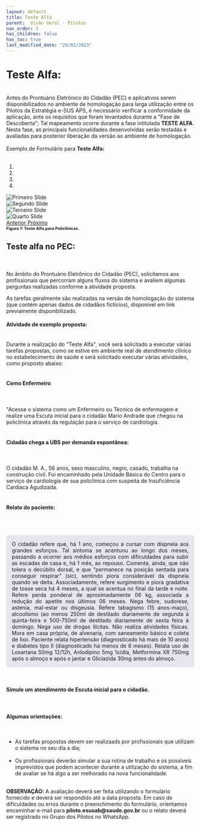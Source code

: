 ```yaml
---
layout: default
title: Teste Alfa
parent:  Visão Geral - Pilotos
nav_order: 3
has_children: false
has_toc: true
last_modified_date: "28/02/2023"
---
```


<html>
<head>
    <title>Teste Alfa</title>
<link rel="stylesheet" href="https://stackpath.bootstrapcdn.com/bootstrap/4.1.3/css/bootstrap.min.css" integrity="sha384-MCw98/SFnGE8fJT3GXwEOngsV7Zt27NXFoaoApmYm81iuXoPkFOJwJ8ERdknLPMO" crossorigin="anonymous">
<script src="https://code.jquery.com/jquery-3.3.1.slim.min.js" integrity="sha384-q8i/X+965DzO0rT7abK41JStQIAqVgRVzpbzo5smXKp4YfRvH+8abtTE1Pi6jizo" crossorigin="anonymous"></script>
<script src="https://cdnjs.cloudflare.com/ajax/libs/popper.js/1.14.3/umd/popper.min.js" integrity="sha384-ZMP7rVo3mIykV+2+9J3UJ46jBk0WLaUAdn689aCwoqbBJiSnjAK/l8WvCWPIPm49" crossorigin="anonymous"></script>
<script src="https://stackpath.bootstrapcdn.com/bootstrap/4.1.3/js/bootstrap.min.js" integrity="sha384-ChfqqxuZUCnJSK3+MXmPNIyE6ZbWh2IMqE241rYiqJxyMiZ6OW/JmZQ5stwEULTy" crossorigin="anonymous"></script>
</head>

<body>

<h1> Teste Alfa:</h1>
<br>
Antes do Prontuário Eletrônico do Cidadão (PEC) e aplicativos serem disponibilizados no ambiente de homologação para larga utilização entre os Pilotos da Estratégia e-SUS APS,  é necessário verificar a conformidade da aplicação, ante os requisitos que foram levantados durante a "Fase de Descoberta"; Tal mapeamento ocorre durante a fase intitulada <b>TESTE ALFA</b>. Nesta fase, as principais funcionalidades desenvolvidas serão testadas e avaliadas para posterior liberação da versão ao ambiente de homologação.
<br>
<br>
Exemplo de Formulário para <b>Teste Alfa:</b>
<br>
<br>
<div id="carouselExampleIndicators" class="carousel slide" data-ride="carousel">
  <ol class="carousel-indicators">
    <li data-target="#carouselExampleIndicators" data-slide-to="1" class="active"></li>
    <li data-target="#carouselExampleIndicators" data-slide-to="2"></li>
    <li data-target="#carouselExampleIndicators" data-slide-to="3"></li>
    <li data-target="#carouselExampleIndicators" data-slide-to="4"></li>
  </ol>
  <div class="carousel-inner">
    <div class="carousel-item active">
      <img class="d-block w-100" src="https://raw.githubusercontent.com/CGIAP-SAPS/Pilotos/main/docs/Vis%C3%A3o%20Geral%20-%20Pilotos/media/02.PNG" alt="Primeiro Slide">      
    </div>
    <div class="carousel-item">
      <img class="d-block w-100" src="https://raw.githubusercontent.com/CGIAP-SAPS/Pilotos/main/docs/Vis%C3%A3o%20Geral%20-%20Pilotos/media/03.PNG" alt="Segundo Slide">
    </div>
    <div class="carousel-item">
      <img class="d-block w-100" src="https://raw.githubusercontent.com/CGIAP-SAPS/Pilotos/main/docs/Vis%C3%A3o%20Geral%20-%20Pilotos/media/04.PNG" alt="Terceiro Slide">
    </div>
    <div class="carousel-item">
      <img class="d-block w-100" src="https://raw.githubusercontent.com/CGIAP-SAPS/Pilotos/main/docs/Vis%C3%A3o%20Geral%20-%20Pilotos/media/05.PNG" alt="Quarto Slide">
    </div>
  </div>
  <a class="carousel-control-prev" href="#carouselExampleIndicators" role="button" data-slide="prev">
    <span class="carousel-control-prev-icon" aria-hidden="true"></span>
    <span class="sr-only">Anterior</span>
  </a>
  <a class="carousel-control-next" href="#carouselExampleIndicators" role="button" data-slide="next">
    <span class="carousel-control-next-icon" aria-hidden="true"></span>
    <span class="sr-only">Próximo</span>
  </a>
</div>
<b style="font-size:11px;">Figura 1: Teste Alfa para Policlínicas.</b>

<br>

<h2>Teste alfa no PEC:</h2>
<br>
<br>
No âmbito do Prontuário Eletrônico do Cidadão (PEC), solicitamos aos profissionais que percorram alguns fluxos do sistema e avaliem algumas perguntas realizadas conforme a atividade proposta.

As tarefas geralmente são realizadas na versão de homologação do sistema (que contém apenas dados de cidadãos fictícios), disponível em link previamente disponibilizado.

<h4>Atividade de exemplo proposta:</h4>
<br>
Durante a realização do "Teste Alfa", você será solicitado a executar várias tarefas propostas, como se estive em ambiente real de atendimento clínico no estabelecimento de saúde e será solicitado executar várias atividades, como proposto abaixo:
<br>
<br>
<h4>Como Enfermeiro</h4>
<br>
<br>
"Acesse o sistema como um Enfermeiro ou Técnico de enfermagem e realize uma Escuta inicial para o cidadão Mario Andrade que chegou na policlínica através da regulação para o serviço de cardiologia. 
<br>
<br>
<h4>Cidadão chega a UBS por demanda espontânea:</h4>
<br>
<br>
O cidadão M. A., 56 anos, sexo masculino, negro, casado, trabalha na construção civil. Foi encaminhado pela Unidade Básica do Centro para o serviço de cardiologia de sua policlínica com suspeita de Insuficiência Cardíaca Agudizada.
<br>
<br>
<h4>Relato do paciente:</h4>
<br>
<br>
    <p style="background-color:#E6E5F0; padding:15px;border-radius:5px; text-align:justify;">O cidadão refere que, há 1 ano, começou a cursar com dispneia aos grandes esforços. Tal sintoma se acentuou ao longo dos meses, passando a ocorrer aos médios esforços com dificuldades para subir as escadas de casa e, há 1 mês, ao repouso. Comenta, ainda, que não tolera o decúbito dorsal, e que “permanece na posição sentada para conseguir respirar” (sic), sentindo piora considerável da dispneia quando se deita. Associadamente, refere surgimento e piora gradativa de tosse seca há 4 meses, a qual se acentua no final da tarde e noite. Refere perda ponderal de aproximadamente 06 kg, associada a redução do apetite nos últimos 06 meses. Nega febre, sudorese, astenia, mal-estar ou disgeusia.  Refere tabagismo (15 anos-maço), alcoolismo (ao menos 250ml de destilado diariamente de segunda à quinta-feira e 500-750ml de destilado diariamente de sexta feira à domingo. Nega uso de drogas ilícitas. Não realiza atividades físicas. Mora em casa própria, de alvenaria, com saneamento básico e coleta de lixo.
    Paciente relata hipertensão (diagnosticado há mais de 10 anos) e diabetes tipo II (diagnosticado há menos de 6 meses). Relata uso de Losartana 50mg 12/12h, Anlodipino 5mg 1x/dia, Metformina XR 750mg após o almoço e após o jantar e Gliclazida 30mg antes do almoço.</p>
<br>
<h4>Simule um atendimento de Escuta inicial para o cidadão.</h4>
<br>
<h4>Algumas orientações:</h4>
<br>
<ul>
    <li>As tarefas propostas devem ser realizaads por profissionais que utilizam o sistema no seu dia a dia;</li>
    <br>
    <li>Os profissionais deverão simular a sua rotina de trabalho e os possíveis imprevistos que podem acontecer durante a utilização do sistema, a fim de avaliar se há algo a ser melhorado na nova funcionalidade.</li>
</ul>
<br>
<b>OBSERVAÇÃO:</b> A avaliação deverá ser feita utilizando o formulário fornecido e deverá ser respondido até a data proposta. Em caso de dificuldades ou erros durante o preenchimento do formulário, orientamos encaminhar e-mail para <b>piloto.esusab@saude.gov.br</b> ou o relato deverá ser registrado no Grupo dos Pilotos no WhatsApp.

</body>
</html>
